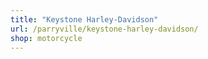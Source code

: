 ```yaml
---
title: "Keystone Harley-Davidson"
url: /parryville/keystone-harley-davidson/
shop: motorcycle
---
```

